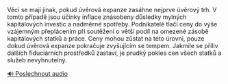 
Věci se mají jinak, pokud úvěrová expanze zasáhne nejprve úvěrový trh. V tomto případě jsou účinky inflace znásobeny důsledky mylných kapitálových investic a nadměrné spotřeby. Podnikatelé tlačí ceny do výše vzájemným přeplácením při soutěžení o větší podíl na omezené zásobě kapitálových statků a práce. Ceny mohou zůstat na této úrovni, pouze dokud úvěrová expanze pokračuje zvyšujícím se tempem. Jakmile se příliv dalších fiduciárních prostředků zastaví, je prudký pokles cen všech statků a služeb nevyhnutelný.

[🔊 Poslechnout audio](/data/7-paragraphs/audio/chapter_103/para_011-Vci-se-maj-jinak-pokud-vrov-expanze-zashne.mp3)
